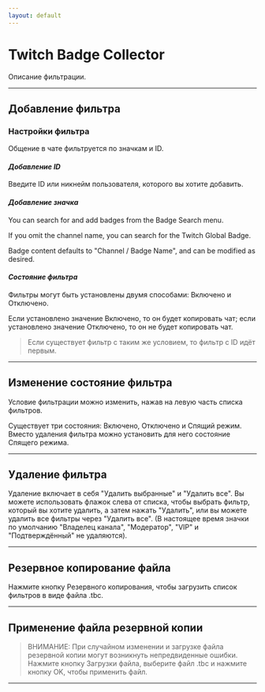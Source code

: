```yaml
---
layout: default
---
```


# Twitch Badge Collector

Описание фильтрации.

***

## **Добавление фильтра**

### Настройки фильтра

Общение в чате фильтруется по значкам и ID.

#### *Добавление ID*

Введите ID или никнейм пользователя, которого вы хотите добавить.

#### *Добавление значка*

You can search for and add badges from the Badge Search menu.

If you omit the channel name, you can search for the Twitch Global Badge.

Badge content defaults to "Channel / Badge Name", and can be modified as desired.

#### *Состояние фильтра*

Фильтры могут быть установлены двумя способами: Включено и Отключено.

Если установлено значение Включено, то он будет копировать чат; если установлено значение Отключено, то он не будет копировать чат.

> Если существует фильтр с таким же условием, то фильтр с ID идёт первым.

***

## **Изменение состояние фильтра**

Условие фильтрации можно изменить, нажав на левую часть списка фильтров.

Существует три состояния: Включено, Отключено и Спящий режим. Вместо удаления фильтра можно установить для него состояние Спящего режима.

***

## **Удаление фильтра**

Удаление включает в себя "Удалить выбранные" и "Удалить все". Вы можете использовать флажок слева от списка, чтобы выбрать фильтр, который вы хотите удалить, а затем нажать "Удалить", или вы можете удалить все фильтры через "Удалить все". (В настоящее время значки по умолчанию "Владелец канала", "Модератор", "VIP" и "Подтверждённый" не удаляются).

***

## **Резервное копирование файла**

Нажмите кнопку Резервного копирования, чтобы загрузить список фильтров в виде файла .tbc.

***

## **Применение файла резервной копии**

> ВНИМАНИЕ: При случайном изменении и загрузке файла резервной копии могут возникнуть непредвиденные ошибки.
Нажмите кнопку Загрузки файла, выберите файл .tbc и нажмите кнопку OK, чтобы применить файл.

***